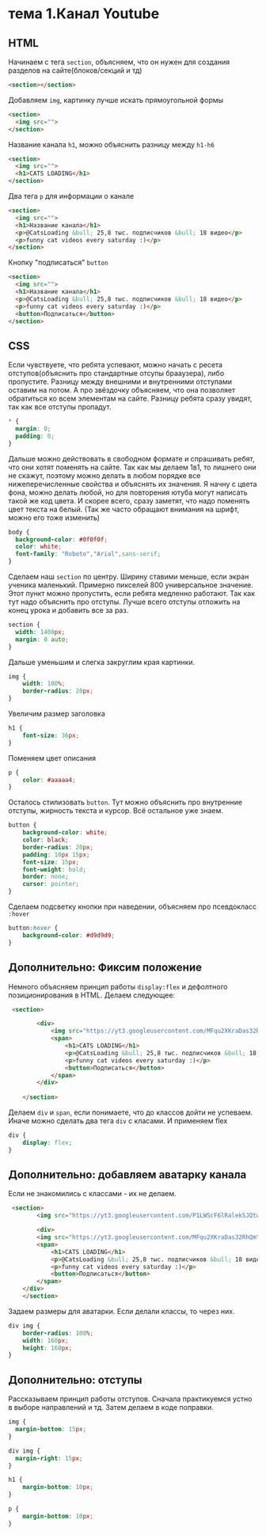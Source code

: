 # тема 1.Канал Youtube

## HTML

Начинаем с тега `section`, объясняем, что он нужен для создания разделов на сайте(блоков/секций и тд) 
```HTML
<section></section>
```

Добавляем `img`, картинку лучше искать прямоугольной формы
```HTML
<section>
  <img src="">
</section>
```

Название канала `h1`, можно объяснить разницу между `h1-h6`
```HTML
<section>
  <img src="">
  <h1>CATS LOADING</h1>
</section>
```

Два тега `p` для информации о канале
```HTML
<section>
  <img src="">
  <h1>Название канала</h1>
  <p>@CatsLoading &bull; 25,8 тыс. подписчиков &bull; 18 видео</p>
  <p>funny cat videos every saturday :)</p>
</section>
```

Кнопку "подписаться" `button`
```HTML
<section>
  <img src="">
  <h1>Название канала</h1>
  <p>@CatsLoading &bull; 25,8 тыс. подписчиков &bull; 18 видео</p>
  <p>funny cat videos every saturday :)</p>
  <button>Подписаться</button>
</section>
```


## CSS

Если чувствуете, что ребята успевают, можно начать с ресета отступов(объяснить про стандартные отсупы брааузера), либо пропустите. Разницу между внешними и внутренними отступами оставим на потом. А про звёздочку объясняем, что она позволяет обратиться ко всем элементам на сайте. Разницу ребята сразу увидят, так как все отступы пропадут.
```CSS
* {
  margin: 0;
  padding: 0;
}
```

Дальше можно действовать в свободном формате и спрашивать ребят, что они хотят поменять на сайте. Так как мы делаем 1в1, то лишнего они не скажут, поэтому можно делать в любом порядке все нижеперечисленные свойства и объяснять их значения.
Я начну с цвета фона, можно делать любой, но для повторения ютуба могут написать такой же код цвета. И скорее всего, сразу заметят, что надо поменять цвет текста на белый.
(Так же часто обращают внимания на шрифт, можно его тоже изменить)
```CSS
body {
  background-color: #0f0f0f;
  color: white;
  font-family: "Roboto","Arial",sans-serif;
}
```

Сделаем наш `section` по центру. Ширину ставими меньше, если экран ученика маленький. Примерно пикселей 800 универсальное значение. Этот пункт можно пропустить, если ребята медленно работают. Так как тут надо объяснить про отступы. Лучше всего отступы отложить на конец урока и добавить все за раз.
```CSS
section {
  width: 1400px;
  margin: 0 auto;
}
```

Дальше уменьшим и слегка закруглим края картинки.
```CSS
img {
    width: 100%;
    border-radius: 20px;
}
```

Увеличим размер заголовка
```CSS
h1 {
    font-size: 36px;
}
```

Поменяем цвет описания
```CSS
p {
    color: #aaaaa4;
}
```

Осталось стилизовать `button`. Тут можно объяснить про внутренние отступы, жирность текста и курсор. Всё остальное уже знаем.
```CSS
button {
    background-color: white;
    color: black;
    border-radius: 20px;
    padding: 10px 15px;
    font-size: 15px;
    font-weight: bold;
    border: none;
    cursor: pointer;
}

```

Сделаем подсветку кнопки при наведении, объясняем про псевдокласс `:hover`
```CSS
button:hover {
    background-color: #d9d9d9;
}
```

## Дополнительно: Фиксим положение

Немного объясняем принцип работы `display:flex` и дефолтного позиционирования в HTML. Делаем следующее:
```HTML
 <section>

        <div>
            <img src="https://yt3.googleusercontent.com/MFqu2XKraDas32RhQmYqmuv0jQmjyiueV2-sYJ4lTR1SRRdHpIuY-vvEqU5Sx1CNGTB_PRfPKb4=s160-c-k-c0x00ffffff-no-rj">
            <span>
                <h1>CATS LOADING</h1>
                <p>@CatsLoading &bull; 25,8 тыс. подписчиков &bull; 18 видео</p>
                <p>funny cat videos every saturday :)</p>
                <button>Подписаться</button>
            </span>
        </div>
        
    </section>
```
Делаем `div` и `span`, если понимаете, что до классов дойти не успеваем. Иначе можно сделать два тега `div` с класами.
И применяем flex
```CSS
div {
    display: flex;
}
```

## Дополнительно: добавляем аватарку канала
 
Если не знакомились с классами - их не делаем.
```HTML
 <section>
        <img src="https://yt3.googleusercontent.com/P1LWScF6lRalekSJQtw_WG7Icg7R5kokKig-syVzth_oVYHcI4SCjYfdmhc0iyx6FTWaq7Rh8A=w1707-fcrop64=1,00005a57ffffa5a8-k-c0xffffffff-no-nd-rj" class="banner__img">

        <div>
        <img src="https://yt3.googleusercontent.com/MFqu2XKraDas32RhQmYqmuv0jQmjyiueV2-sYJ4lTR1SRRdHpIuY-vvEqU5Sx1CNGTB_PRfPKb4=s160-c-k-c0x00ffffff-no-rj" class="channel__img">
        <span>  
            <h1>CATS LOADING</h1>
            <p>@CatsLoading &bull; 25,8 тыс. подписчиков &bull; 18 видео</p>
            <p>funny cat videos every saturday :)</p>
            <button>Подписаться</button>
        </span>
    </div>
    </section>
```

Задаем размеры для аватарки. Если делали классы, то через них.
```CSS
div img { 
    border-radius: 100%;
    width: 160px;
    height: 160px;
}
```

## Дополнительно: отступы

Рассказываем принцип работы отступов. Сначала практикуемся устно в выборе направлений и тд. Затем делаем в коде поправки.
```CSS
img {
  margin-bottom: 15px;
}

div img {
  margin-right: 15px;
}

h1 {
    margin-bottom: 10px;
}

p {
    margin-bottom: 10px;
}
```
